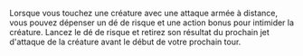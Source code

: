 Lorsque vous touchez une créature avec une attaque armée à distance, vous pouvez dépenser un dé de risque et une action bonus pour intimider la créature. Lancez le dé de risque et retirez son résultat du prochain jet d'attaque de la créature avant le début de votre prochain tour.
